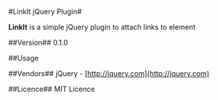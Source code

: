 #LinkIt jQuery Plugin#

**LinkIt** is a simple jQuery plugin to attach links to element

##Version##
0.1.0

##Usage


##Vendors##
jQuery - [http://jquery.com](http://jquery.com)

##Licence##
MIT Licence